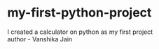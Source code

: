 # my-first-python-project
I created a calculator on python as my first project 
<br>
author - Vanshika Jain
